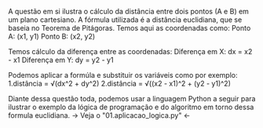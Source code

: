 A questão em si ilustra o cálculo da distância entre dois pontos (A e B) em um plano cartesiano. A fórmula utilizada é a distância euclidiana, que se baseia no Teorema de Pitágoras.
Temos aqui as coordenadas como:
Ponto A: (x1, y1)
Ponto B: (x2, y2)

Temos cálculo da diferença entre as coordenadas:
Diferença em X: dx = x2 - x1
Diferença em Y: dy = y2 - y1

Podemos aplicar a formúla e substituir os variáveis como por exemplo:
1.distância = √(dx^2 + dy^2)
2.distância = √((x2 - x1)^2 + (y2 - y1)^2)

Diante dessa questão toda, podemos usar a linguagem Python a seguir para ilustrar o exemplo da lógica de programação e do algoritmo em torno dessa formula euclidiana.
-> Veja o "01.aplicacao_logica.py" <-